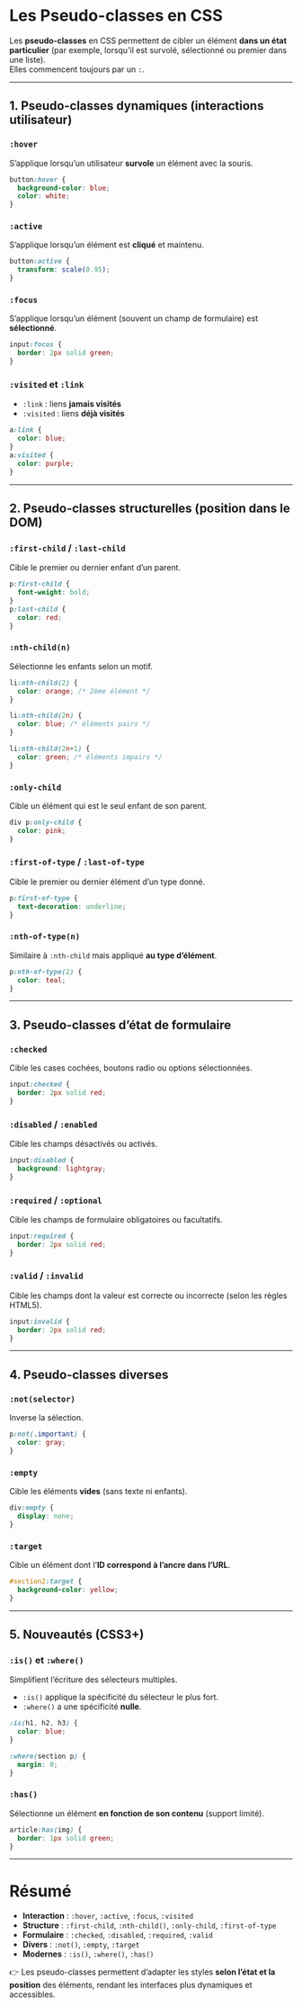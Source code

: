 # Les Pseudo-classes en CSS

Les **pseudo-classes** en CSS permettent de cibler un élément **dans un état particulier** (par exemple, lorsqu'il est survolé, sélectionné ou premier dans une liste).  
Elles commencent toujours par un `:`.

---

## 1. Pseudo-classes dynamiques (interactions utilisateur)

### `:hover`
S’applique lorsqu’un utilisateur **survole** un élément avec la souris.

```css
button:hover {
  background-color: blue;
  color: white;
}
```

### `:active`
S’applique lorsqu’un élément est **cliqué** et maintenu.

```css
button:active {
  transform: scale(0.95);
}
```

### `:focus`
S’applique lorsqu’un élément (souvent un champ de formulaire) est **sélectionné**.

```css
input:focus {
  border: 2px solid green;
}
```

### `:visited` et `:link`
- `:link` : liens **jamais visités**  
- `:visited` : liens **déjà visités**

```css
a:link {
  color: blue;
}
a:visited {
  color: purple;
}
```

---

## 2. Pseudo-classes structurelles (position dans le DOM)

### `:first-child` / `:last-child`
Cible le premier ou dernier enfant d’un parent.

```css
p:first-child {
  font-weight: bold;
}
p:last-child {
  color: red;
}
```

### `:nth-child(n)`
Sélectionne les enfants selon un motif.

```css
li:nth-child(2) {
  color: orange; /* 2ème élément */
}

li:nth-child(2n) {
  color: blue; /* éléments pairs */
}

li:nth-child(2n+1) {
  color: green; /* éléments impairs */
}
```

### `:only-child`
Cible un élément qui est le seul enfant de son parent.

```css
div p:only-child {
  color: pink;
}
```

### `:first-of-type` / `:last-of-type`
Cible le premier ou dernier élément d’un type donné.

```css
p:first-of-type {
  text-decoration: underline;
}
```

### `:nth-of-type(n)`
Similaire à `:nth-child` mais appliqué **au type d’élément**.

```css
p:nth-of-type(2) {
  color: teal;
}
```

---

## 3. Pseudo-classes d’état de formulaire

### `:checked`
Cible les cases cochées, boutons radio ou options sélectionnées.

```css
input:checked {
  border: 2px solid red;
}
```

### `:disabled` / `:enabled`
Cible les champs désactivés ou activés.

```css
input:disabled {
  background: lightgray;
}
```

### `:required` / `:optional`
Cible les champs de formulaire obligatoires ou facultatifs.

```css
input:required {
  border: 2px solid red;
}
```

### `:valid` / `:invalid`
Cible les champs dont la valeur est correcte ou incorrecte (selon les règles HTML5).

```css
input:invalid {
  border: 2px solid red;
}
```

---

## 4. Pseudo-classes diverses

### `:not(selector)`
Inverse la sélection.

```css
p:not(.important) {
  color: gray;
}
```

### `:empty`
Cible les éléments **vides** (sans texte ni enfants).

```css
div:empty {
  display: none;
}
```

### `:target`
Cible un élément dont l’**ID correspond à l’ancre dans l’URL**.

```css
#section2:target {
  background-color: yellow;
}
```

---

## 5. Nouveautés (CSS3+)

### `:is()` et `:where()`
Simplifient l’écriture des sélecteurs multiples.  
- `:is()` applique la spécificité du sélecteur le plus fort.  
- `:where()` a une spécificité **nulle**.

```css
:is(h1, h2, h3) {
  color: blue;
}

:where(section p) {
  margin: 0;
}
```

### `:has()`
Sélectionne un élément **en fonction de son contenu** (support limité).

```css
article:has(img) {
  border: 1px solid green;
}
```

---

# Résumé

- **Interaction** : `:hover`, `:active`, `:focus`, `:visited`
- **Structure** : `:first-child`, `:nth-child()`, `:only-child`, `:first-of-type`
- **Formulaire** : `:checked`, `:disabled`, `:required`, `:valid`
- **Divers** : `:not()`, `:empty`, `:target`
- **Modernes** : `:is()`, `:where()`, `:has()`

👉 Les pseudo-classes permettent d’adapter les styles **selon l’état et la position** des éléments, rendant les interfaces plus dynamiques et accessibles.
